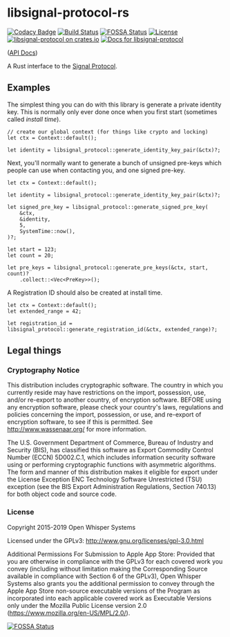 # libsignal-protocol-rs

[![Codacy Badge](https://api.codacy.com/project/badge/Grade/82a990f6d0b441038ff00c11a685b876)](https://app.codacy.com/app/shekohex/libsignal-protocol-rs?utm_source=github.com&utm_medium=referral&utm_content=Michael-F-Bryan/libsignal-protocol-rs&utm_campaign=Badge_Grade_Settings)
[![Build Status](https://travis-ci.com/Michael-F-Bryan/libsignal-protocol-rs.svg?branch=master)](https://travis-ci.com/Michael-F-Bryan/libsignal-protocol-rs)
[![FOSSA Status](https://app.fossa.io/api/projects/git%2Bgithub.com%2FMichael-F-Bryan%2Flibsignal-protocol-rs.svg?type=shield)](https://app.fossa.io/projects/git%2Bgithub.com%2FMichael-F-Bryan%2Flibsignal-protocol-rs?ref=badge_shield)
[![License](https://img.shields.io/crates/l/libsignal-protocol.svg)](LICENSE.md)
[![libsignal-protocol on crates.io](https://img.shields.io/crates/v/libsignal-protocol.svg)](https://crates.io/crates/libsignal-protocol)
[![Docs for libsignal-protocol](https://docs.rs/libsignal-protocol/badge.svg)](https://docs.rs/libsignal-protocol)

([API Docs])

A Rust interface to the [Signal Protocol][upstream].

## Examples

The simplest thing you can do with this library is generate a private identity
key. This is normally only ever done once when you first start (sometimes called
*install time*).

```rust,skt-main
// create our global context (for things like crypto and locking)
let ctx = Context::default();

let identity = libsignal_protocol::generate_identity_key_pair(&ctx)?;
```

Next, you'll normally want to generate a bunch of unsigned pre-keys which 
people can use when contacting you, and one signed pre-key.

```rust,skt-main
let ctx = Context::default();

let identity = libsignal_protocol::generate_identity_key_pair(&ctx)?;

let signed_pre_key = libsignal_protocol::generate_signed_pre_key(
    &ctx,
    &identity,
    5,
    SystemTime::now(),
)?;

let start = 123;
let count = 20;

let pre_keys = libsignal_protocol::generate_pre_keys(&ctx, start, count)?
    .collect::<Vec<PreKey>>();
```

A Registration ID should also be created at install time.

```rust,skt-main
let ctx = Context::default();
let extended_range = 42;

let registration_id = libsignal_protocol::generate_registration_id(&ctx, extended_range)?;
```

## Legal things

### Cryptography Notice

This distribution includes cryptographic software. The country in which you
currently reside may have restrictions on the import, possession, use, and/or
re-export to another country, of encryption software. BEFORE using any
encryption software, please check your country's laws, regulations and
policies concerning the import, possession, or use, and re-export of
encryption software, to see if this is permitted. See
<http://www.wassenaar.org/> for more information.

The U.S. Government Department of Commerce, Bureau of Industry and Security
(BIS), has classified this software as Export Commodity Control Number (ECCN)
5D002.C.1, which includes information security software using or performing
cryptographic functions with asymmetric algorithms. The form and manner of
this distribution makes it eligible for export under the License Exception
ENC Technology Software Unrestricted (TSU) exception (see the BIS Export
Administration Regulations, Section 740.13) for both object code and source
code.

### License

Copyright 2015-2019 Open Whisper Systems

Licensed under the GPLv3: http://www.gnu.org/licenses/gpl-3.0.html

Additional Permissions For Submission to Apple App Store: Provided that you
are otherwise in compliance with the GPLv3 for each covered work you convey
(including without limitation making the Corresponding Source available in
compliance with Section 6 of the GPLv3), Open Whisper Systems also grants you
the additional permission to convey through the Apple App Store non-source
executable versions of the Program as incorporated into each applicable
covered work as Executable Versions only under the Mozilla Public License
version 2.0 (https://www.mozilla.org/en-US/MPL/2.0/).

[![FOSSA Status](https://app.fossa.io/api/projects/git%2Bgithub.com%2FMichael-F-Bryan%2Flibsignal-protocol-rs.svg?type=large)](https://app.fossa.io/projects/git%2Bgithub.com%2FMichael-F-Bryan%2Flibsignal-protocol-rs?ref=badge_large)

[API Docs]: https://michael-f-bryan.github.io/libsignal-protocol-rs
[upstream]: https://github.com/signalapp/libsignal-protocol-c
